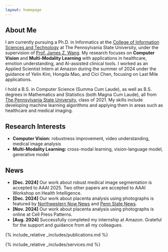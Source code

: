 ```yaml
---
layout: homepage
---
```


## About Me

I am currently pursuing a Ph.D. in Informatics at the [College of Information Sciences and Technology](https://ist.psu.edu) at The Pennsylvania State University, under the supervision of [Prof. James Z. Wang](https://wang.ist.psu.edu/docs/home.shtml). My research focuses on **Computer Vision** and **Multi-Modality Learning** with applications in healthcare, emotion understanding, and AI-assisted clinical tools. I worked as an Applied Scientist Intern at Amazon during the summer of 2024 under the guidance of Yelin Kim, Hongda Mao, and Cici Chen, focusing on Last Mile applications.

I hold a B.S. in Computer Science (Summa Cum Laude), as well as B.S. degrees in Mathematics and Statistics (both Magna Cum Laude), all from [The Pennsylvania State University](https://www.psu.edu), class of 2021. My skills include developing machine learning algorithms and applying them in areas such as healthcare and medical imaging.

## Research Interests

- **Computer Vision:** robustness improvement, video understanding, medical image analysis
- **Multi-Modality Learning:** cross-modal learning, vision-language model, generative model


## News

- **[Dec. 2024]** Our work about robust medical image segmentation is accepted to AAAI 2025. Two other papers are accepted to AAAI Workshop on Health Intelligence.
- **[Dec. 2024]** Our work about placenta analysis using photographs is featured by [Northwestern Now News](https://news.northwestern.edu/stories/2024/12/ai-tool-analyzes-placentas-at-birth-for-faster-detection-of-neonatal-maternal-problems/?fj=) and [Penn State News](https://www.psu.edu/news/research/story/placenta-assessment-tool-aims-improve-neonatal-maternal-care).
- **[Nov. 2024]** Our work about placenta analysis using photographs is online at Cell Press Patterns.
- **[Aug. 2024]** Successfully completed my internship at Amazon. Grateful for the support and guidance from all my colleagues.

{% include_relative _includes/publications.md %}

{% include_relative _includes/services.md %}
